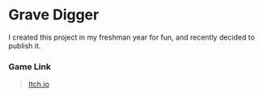 # Grave Digger

I created this project in my freshman year for fun, and recently decided to publish it. 

### Game Link
> [Itch.io](https://pineapple3114.itch.io/grave-digger)
